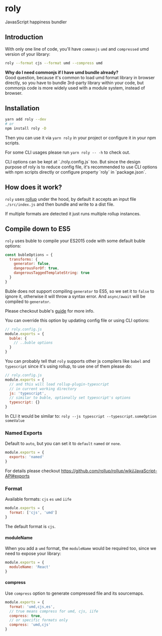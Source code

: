 # roly

JavasScript happiness bundler

## Introduction

With only one line of code, you'll have `commonjs` `umd` and `compressed` umd version of your library:

```bash
roly --format cjs --format umd --compress umd
```

<p class="tip">
  <strong>Why do I need commonjs if I have umd bundle already?</strong><br>
  Good question, because it's common to load umd format library in browser directly, so you have to bundle 3rd-party library within your code, but commonjs code is more widely used with a module system, instead of browser.
</p>

## Installation

```bash
yarn add roly --dev
# or  
npm install roly -D
```

Then you can use it via `yarn roly` in your project or configure it in your npm scripts.

For some CLI usages please run `yarn roly -- -h` to check out.

<p class="tip">
CLI options can be kept at `./roly.config.js` too. But since the design purpose of roly is to reduce config file, it's recommended to use CLI options with npm scripts directly or configure property `roly` in `package.json`.
</p>

## How does it work?

`roly` uses [rollup](https://github.com/rollup/rollup) under the hood, by default it accepts an input file `./src/index.js` and then bundle and write to a dist file.

If multiple formats are detected it just runs multiple rollup instances.

## Compile down to ES5

`roly` uses buble to compile your ES2015 code with some default buble options:

```js
const bubleOptions = {
  transforms: {
    generator: false,
    dangerousForOf: true,
    dangerousTaggedTemplateString: true
  }
}
```

Buble does not support compiling `generator` to ES5, so we set it to `false` to ignore it, otherwise it will throw a syntax error. And `async/await` will be compiled to `generator`.

Please checkout buble's [guide](https://buble.surge.sh/guide/#dangerous-transforms) for more info.

You can override this option by updating config file or using CLI options:

```js
// roly.config.js
module.exports = {
  buble: {
    // ..buble options
  }
}
```

You can probably tell that `roly` supports other js compilers like `babel` and `typescript` since it's using rollup, to use one of them please do:

```js
// roly.config.js
module.exports = {
  // and this will load rollup-plugin-typescript
  // in current working directory
  js: 'typescript',
  // similar to buble, optionally set typescript's options
  typescript: {}
}
```

In CLI it would be similar to: `roly --js typescript --typescript.someOption someValue`

### Named Exports

Default to `auto`, but you can set it to `default` `named` or `none`.

```js
module.exports = {
  exports: 'named'
}
```

For details please checkout https://github.com/rollup/rollup/wiki/JavaScript-API#exports

### Format

Available formats: `cjs` `es` `umd` `iife`

```js
module.exports = {
  format: ['cjs', 'umd']
}
```

The default format is `cjs`.

#### moduleName

When you add a `umd` format, the `moduleName` would be required too, since we need to expose your library:

```js
module.exports = {
  moduleName: 'React'
}
```

#### compress

Use `compress` option to generate compressed file and its sourcemaps.

```js
module.exports = {
  format: 'umd,cjs,es',
  // true means compress for umd, cjs, iife
  compress: true,
  // or specific formats only
  compress: 'umd,cjs'
}
```
